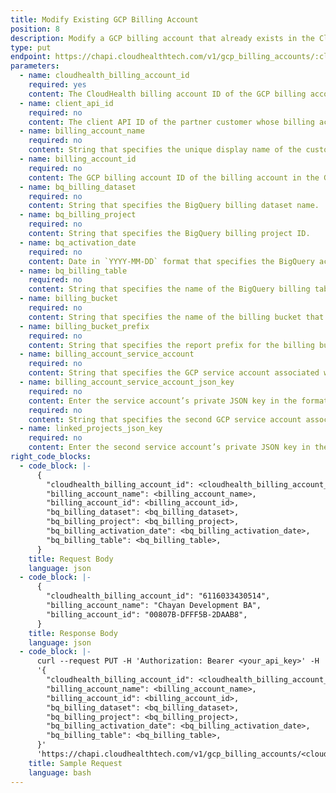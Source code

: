 ```yaml
---
title: Modify Existing GCP Billing Account
position: 8
description: Modify a GCP billing account that already exists in the CloudHealth Platform.
type: put
endpoint: https://chapi.cloudhealthtech.com/v1/gcp_billing_accounts/:cloudhealth_billing_account_id
parameters:
  - name: cloudhealth_billing_account_id
    required: yes
    content: The CloudHealth billing account ID of the GCP billing account. For more information, see [How to Get CloudHealth Billing Account ID](#gcp-account_how-to-get-cloudhealth-billing-account-id).
  - name: client_api_id
    required: no
    content: The client API ID of the partner customer whose billing account is being added. Required for partners configuring a partner customer's billing account.
  - name: billing_account_name
    required: no
    content: String that specifies the unique display name of the customer's billing account.
  - name: billing_account_id
    required: no
    content: The GCP billing account ID of the billing account in the Google Console.   
  - name: bq_billing_dataset
    required: no
    content: String that specifies the BigQuery billing dataset name.
  - name: bq_billing_project
    required: no
    content: String that specifies the BigQuery billing project ID.
  - name: bq_activation_date
    required: no
    content: Date in `YYYY-MM-DD` format that specifies the BigQuery activation date. To locate the activation date, run the following query in the BigQuery Query Editor, replacing `insert_table_name` with the BigQuery table name - `SELECT min(export_time) FROM insert_table_name`
  - name: bq_billing_table
    required: no
    content: String that specifies the name of the BigQuery billing table.
  - name: billing_bucket
    required: no
    content: String that specifies the name of the billing bucket that contains the GCP billing export for the billing account.
  - name: billing_bucket_prefix
    required: no
    content: String that specifies the report prefix for the billing bucket.
  - name: billing_account_service_account
    required: no
    content: String that specifies the GCP service account associated with the billing account.
  - name: billing_account_service_account_json_key
    required: no
    content: Enter the service account’s private JSON key in the format `data:application/json;base64, <private JSON key>`.
    required: no
    content: String that specifies the second GCP service account associated with the billing account, if applicable. To ensure that the minimum set of permissions are used, some customers might prefer to use two service accounts for CloudHealth, one for billing data and one for asset and rightsizing data. CloudHealth recommends that partners use two service accounts for their partner customers, with the billing data service account owned by the partner and the asset and rightsizing data service account owned by the partner customer.
  - name: linked_projects_json_key
    required: no
    content: Enter the second service account’s private JSON key in the format `data:application/json;base64, <private JSON key>`.
right_code_blocks:
  - code_block: |-
      {
        "cloudhealth_billing_account_id": <cloudhealth_billing_account_id>,
        "billing_account_name": <billing_account_name>,
        "billing_account_id": <billing_account_id>,
        "bq_billing_dataset": <bq_billing_dataset>,
        "bq_billing_project": <bq_billing_project>,
        "bq_billing_activation_date": <bq_billing_activation_date>,
        "bq_billing_table": <bq_billing_table>,
      }
    title: Request Body
    language: json
  - code_block: |-
      {
        "cloudhealth_billing_account_id": "6116033430514",
        "billing_account_name": "Chayan Development BA",
        "billing_account_id": "00807B-DFFF5B-2DAAB8",
      }
    title: Response Body
    language: json
  - code_block: |-
      curl --request PUT -H 'Authorization: Bearer <your_api_key>' -H 'Content-Type: application/json' -d
      '{
        "cloudhealth_billing_account_id": <cloudhealth_billing_account_id>,
        "billing_account_name": <billing_account_name>,
        "billing_account_id": <billing_account_id>,
        "bq_billing_dataset": <bq_billing_dataset>,
        "bq_billing_project": <bq_billing_project>,
        "bq_billing_activation_date": <bq_billing_activation_date>,
        "bq_billing_table": <bq_billing_table>,
      }'
      'https://chapi.cloudhealthtech.com/v1/gcp_billing_accounts/<cloudhealth_billing_account_id>'
    title: Sample Request
    language: bash
---
```

